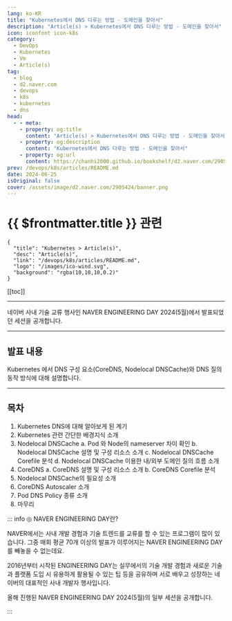 ```yaml
---
lang: ko-KR
title: "Kubernetes에서 DNS 다루는 방법 - 도메인을 찾아서"
description: "Article(s) > Kubernetes에서 DNS 다루는 방법 - 도메인을 찾아서"
icon: iconfont icon-k8s
category: 
  - DevOps
  - Kubernetes
  - Vm
  - Article(s)
tag: 
  - blog
  - d2.naver.com
  - devops
  - k8s
  - kubernetes
  - dns
head:  
  - - meta:
    - property: og:title
      content: "Article(s) > Kubernetes에서 DNS 다루는 방법 - 도메인을 찾아서"
    - property: og:description
      content: "Kubernetes에서 DNS 다루는 방법 - 도메인을 찾아서"
    - property: og:url
      content: https://chanhi2000.github.io/bookshelf/d2.naver.com/2905424.html
prev: /devops/k8s/articles/README.md
date: 2024-06-25
isOriginal: false
cover: /assets/image/d2.naver.com/2905424/banner.png
---
```


# {{ $frontmatter.title }} 관련

```component VPCard
{
  "title": "Kubernetes > Article(s)",
  "desc": "Article(s)",
  "link": "/devops/k8s/articles/README.md",
  "logo": "/images/ico-wind.svg",
  "background": "rgba(10,10,10,0.2)"
}
```

[[toc]]

---

<SiteInfo
  name="Kubernetes에서 DNS 다루는 방법 - 도메인을 찾아서 | NAVER D2"
  desc="Kubernetes에서 DNS 다루는 방법 - 도메인을 찾아서"
  url="https://d2.naver.com/helloworld/2905424"
  logo="/assets/image/d2.naver.com/favicon.ico"
  preview="/assets/image/d2.naver.com/2905424/banner.png"/>

네이버 사내 기술 교류 행사인 NAVER ENGINEERING DAY 2024(5월)에서 발표되었던 세션을 공개합니다.

<!-- 
https://tv.naver.com/embed/56456809?autoPlay=true
TODO: find youtube
-->

---

## 발표 내용

Kubernetes 에서 DNS 구성 요소(CoreDNS, Nodelocal DNSCache)와 DNS 질의 동작 방식에 대해 설명합니다.

---

## 목차

1. Kubernetes DNS에 대해 알아보게 된 계기  
2. Kubernetes 관련 간단한 배경지식 소개  
3. Nodelocal DNSCache
  a. Pod 와 Node의 nameserver 차이 확인
  b. Nodelocal DNSCache 설명 및 구성 리소스 소개
  c. Nodelocal DNSCache Corefile 분석
  d. Nodelocal DNSCache 이용한 내/외부 도메인 질의 흐름 소개
4. CoreDNS
  a. CoreDNS 설명 및 구성 리소스 소개
  b. CoreDNS Corefile 분석
5. Nodelocal DNSCache의 필요성 소개  
6. CoreDNS Autoscaler 소개  
7. Pod DNS Policy 종류 소개  
8. 마무리

::: info ◎ NAVER ENGINEERING DAY란?
  
NAVER에서는 사내 개발 경험과 기술 트렌드를 교류를 할 수 있는 프로그램이 많이 있습니다. 그중 매회 평균 70개 이상의 발표가 이루어지는 NAVER ENGINEERING DAY를 빼놓을 수 없는데요.

2016년부터 시작된 ENGINEERING DAY는 실무에서의 기술 개발 경험과 새로운 기술과 플랫폼 도입 시 유용하게 활용될 수 있는 팁 등을 공유하며 서로 배우고 성장하는 네이버의 대표적인 사내 개발자 행사입니다.

올해 진행된 NAVER ENGINEERING DAY 2024(5월)의 일부 세션을 공개합니다.

:::
